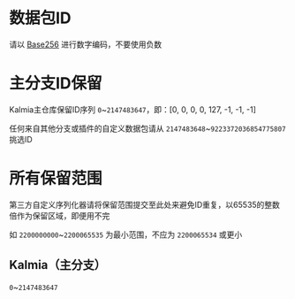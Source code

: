 # 数据包ID

请以 [Base256](/doc/zh_cn/standard/transport/number/number_encode_standard.md) 进行数字编码，不要使用负数

# 主分支ID保留

Kalmia主仓库保留ID序列 ```0```~```2147483647```，即：[0, 0, 0, 0, 127, -1, -1, -1]

任何来自其他分支或插件的自定义数据包请从 ```2147483648```~```9223372036854775807``` 挑选ID

# 所有保留范围

第三方自定义序列化器请将保留范围提交至此处来避免ID重复，以65535的整数倍作为保留区域，即便用不完

如 ```2200000000```~```2200065535``` 为最小范围，不应为 ```2200065534``` 或更小

## Kalmia（主分支）

```0```~```2147483647```
